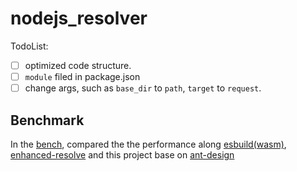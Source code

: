 # nodejs_resolver

TodoList:

- [ ] optimized code structure.
- [ ] `module` filed in package.json
- [ ] change args, such as `base_dir` to `path`, `target` to `request`.

## Benchmark

In the [bench](./bench/README.md), compared the the performance along [esbuild(wasm)](https://github.com/evanw/esbuild), [enhanced-resolve](https://github.com/webpack/enhanced-resolve) and this project base on [ant-design](https://github.com/ant-design/ant-design)
